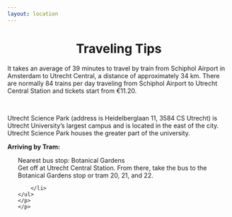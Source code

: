 ```yaml
---
layout: location
---
```



<div class="col-lg8 mx-auto">
    <h1 class="display-4" style="text-align: center;">
        Traveling Tips
    </h1>
    <p>It takes an average of 39 minutes to travel by train from Schiphol Airport in Amsterdam to Utrecht Central, a distance of approximately 34 km. There are normally 84 trains per day traveling from Schiphol Airport to Utrecht Central Station and tickets start from €11.20. </p>
     <br>   
     <p>Utrecht Science Park (address is Heidelberglaan 11, 3584 CS Utrecht) is Utrecht University’s largest campus and is located in the east of the city. Utrecht Science Park houses the greater part of the university. </p>
    <p class="lead">
    <p><b>Arriving by Tram:</b>
    <ul style="list-style: none;">
        <li>Nearest bus stop: Botanical Gardens
        <br>
        Get off at Utrecht Central Station. From there, take the bus to the Botanical Gardens stop or tram 20, 21, and 22.
             
        </li>
    </ul>
    </p>
    </p>
   
</div>
